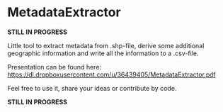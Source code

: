 MetadataExtractor
=================

************************************STILL IN PROGRESS************************************

Little tool to extract metadata from .shp-file, derive some additional geographic information and write all the information to a .csv-file.

Presentation can be found here: https://dl.dropboxusercontent.com/u/36439405/MetadataExtractor.pdf

Feel free to use it, share your ideas or contribute by code.

************************************STILL IN PROGRESS************************************
